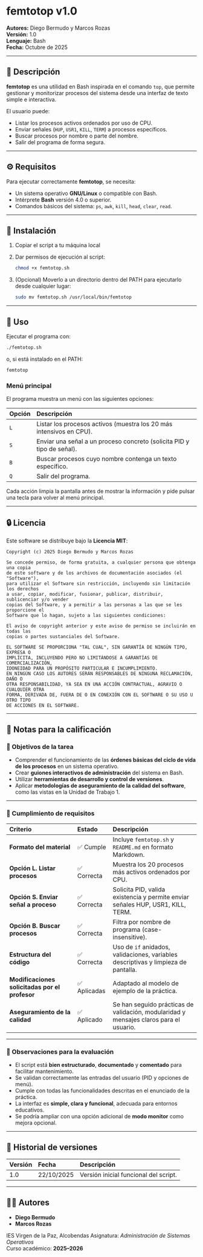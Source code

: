 # femtotop v1.0

**Autores:** Diego Bermudo y Marcos Rozas  
**Versión:** 1.0  
**Lenguaje:** Bash  
**Fecha:** Octubre de 2025

---

## 🧩 Descripción

**femtotop** es una utilidad en Bash inspirada en el comando `top`, que permite gestionar y monitorizar procesos del sistema desde una interfaz de texto simple e interactiva.

El usuario puede:
- Listar los procesos activos ordenados por uso de CPU.
- Enviar señales (`HUP`, `USR1`, `KILL`, `TERM`) a procesos específicos.
- Buscar procesos por nombre o parte del nombre.
- Salir del programa de forma segura.

---

## ⚙️ Requisitos

Para ejecutar correctamente **femtotop**, se necesita:

- Un sistema operativo **GNU/Linux** o compatible con Bash.
- Intérprete **Bash** versión 4.0 o superior.
- Comandos básicos del sistema: `ps`, `awk`, `kill`, `head`, `clear`, `read`.

---

## 🧭 Instalación

1. Copiar el script a tu máquina local

2. Dar permisos de ejecución al script:
   ```bash
   chmod +x femtotop.sh
   ```

3. (Opcional) Moverlo a un directorio dentro del PATH para ejecutarlo desde cualquier lugar:
   ```bash
   sudo mv femtotop.sh /usr/local/bin/femtotop
   ```

---

## 🚀 Uso

Ejecutar el programa con:
```bash
./femtotop.sh
```
o, si está instalado en el PATH:
```bash
femtotop
```

### Menú principal

El programa muestra un menú con las siguientes opciones:

| Opción | Descripción |
|:-------|:-------------|
| `L` | Listar los procesos activos (muestra los 20 más intensivos en CPU). |
| `S` | Enviar una señal a un proceso concreto (solicita PID y tipo de señal). |
| `B` | Buscar procesos cuyo nombre contenga un texto específico. |
| `Q` | Salir del programa. |

Cada acción limpia la pantalla antes de mostrar la información y pide pulsar una tecla para volver al menú principal.

---

## 🔒 Licencia

Este software se distribuye bajo la **Licencia MIT**:

```
Copyright (c) 2025 Diego Bermudo y Marcos Rozas

Se concede permiso, de forma gratuita, a cualquier persona que obtenga una copia
de este software y de los archivos de documentación asociados (el "Software"),
para utilizar el Software sin restricción, incluyendo sin limitación los derechos
a usar, copiar, modificar, fusionar, publicar, distribuir, sublicenciar y/o vender
copias del Software, y a permitir a las personas a las que se les proporcione el
Software que lo hagan, sujeto a las siguientes condiciones:

El aviso de copyright anterior y este aviso de permiso se incluirán en todas las
copias o partes sustanciales del Software.

EL SOFTWARE SE PROPORCIONA "TAL CUAL", SIN GARANTÍA DE NINGÚN TIPO, EXPRESA O
IMPLÍCITA, INCLUYENDO PERO NO LIMITÁNDOSE A GARANTÍAS DE COMERCIALIZACIÓN,
IDONEIDAD PARA UN PROPÓSITO PARTICULAR E INCUMPLIMIENTO.
EN NINGÚN CASO LOS AUTORES SERÁN RESPONSABLES DE NINGUNA RECLAMACIÓN, DAÑO O
OTRA RESPONSABILIDAD, YA SEA EN UNA ACCIÓN CONTRACTUAL, AGRAVIO O CUALQUIER OTRA
FORMA, DERIVADA DE, FUERA DE O EN CONEXIÓN CON EL SOFTWARE O SU USO U OTRO TIPO
DE ACCIONES EN EL SOFTWARE.
```

---

## 🧠 Notas para la calificación

### 🎯 Objetivos de la tarea

- Comprender el funcionamiento de las **órdenes básicas del ciclo de vida de los procesos** en un sistema operativo.  
- Crear **guiones interactivos de administración** del sistema en Bash.  
- Utilizar **herramientas de desarrollo y control de versiones**.  
- Aplicar **metodologías de aseguramiento de la calidad del software**, como las vistas en la Unidad de Trabajo 1.

---

### 🧪 Cumplimiento de requisitos

| Criterio | Estado | Descripción |
|:----------|:--------|:-------------|
| **Formato del material** | ✅ Cumple | Incluye `femtotop.sh` y `README.md` en formato Markdown. |
| **Opción L. Listar procesos** | ✅ Correcta | Muestra los 20 procesos más activos ordenados por CPU. |
| **Opción S. Enviar señal a proceso** | ✅ Correcta | Solicita PID, valida existencia y permite enviar señales HUP, USR1, KILL, TERM. |
| **Opción B. Buscar procesos** | ✅ Correcta | Filtra por nombre de programa (case-insensitive). |
| **Estructura del código** | ✅ Correcta | Uso de `if` anidados, validaciones, variables descriptivas y limpieza de pantalla. |
| **Modificaciones solicitadas por el profesor** | ✅ Aplicadas | Adaptado al modelo de ejemplo de la práctica. |
| **Aseguramiento de la calidad** | ✅ Aplicado | Se han seguido prácticas de validación, modularidad y mensajes claros para el usuario. |

---

### 🧰 Observaciones para la evaluación

- El script está **bien estructurado**, **documentado** y **comentado** para facilitar mantenimiento.  
- Se validan correctamente las entradas del usuario (PID y opciones de menú).  
- Cumple con todas las funcionalidades descritas en el enunciado de la práctica.  
- La interfaz es **simple, clara y funcional**, adecuada para entornos educativos.  
- Se podría ampliar con una opción adicional de **modo monitor** como mejora opcional.

---

## 📜 Historial de versiones

| Versión | Fecha | Descripción |
|:--------|:------|:------------|
| 1.0 | 22/10/2025 | Versión inicial funcional del script. |

---

## 👨‍💻 Autores

- **Diego Bermudo**  
- **Marcos Rozas**

IES Virgen de la Paz, Alcobendas
Asignatura: *Administración de Sistemas Operativos*  
Curso académico: **2025–2026**
